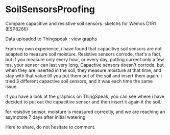 # SoilSensorsProofing
Compare capacitive and resistive soil sensors.
sketchs for Wemos D1R1 (ESP8266)

Data uploaded to Thingspeak :
[view graphs](https://thingspeak.com/channels/564209)

From my own experience, i have found that capacitive soil sensors are not adapted to measure soil moisture. Resistive sensors corrode, that's a fact, but if you measure only every hour, or every day, putting current only a few ms, your sensor can last very long. Capactive sensors doesn't corrode, but when they are inserted in the soil, they measure moisture at that time, and stay with that value till you put them out of the soil and insert them again. I tried 3 different capactive soil sensors, and it was each time the same issue.

if you have a look at the graphics on ThingSpeak, you can see where i have decided to put out the capacitive sensor and then insert it again it the soil. 

for resistive sensor, moisture is measured correctly, and we are reaching an asymptote 7 days after initial watering.

Here to share, do not hesitate to comment.
